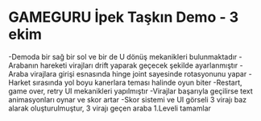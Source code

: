 # GAMEGURU İpek Taşkın Demo - 3 ekim 

-Demoda bir sağ bir sol ve bir de U dönüş mekanikleri bulunmaktadır
-Arabanın hareketi virajları drift yaparak geçecek şekilde ayarlanmıştır
-Araba virajlara girişi esnasında hinge joint sayesinde rotasyonunu yapar
-Harket sırasında yol boyu kanerlara teması halinde oyun biter
-Restart, game over, retry UI mekanikleri yapılmıştır
-Virajlar başarıyla geçilirse text animasyonları oynar ve skor artar
-Skor sistemi ve UI görseli 3 virajı baz alarak oluşturulmuştur, 3 virajı geçen araba 1.Leveli tamamlar



